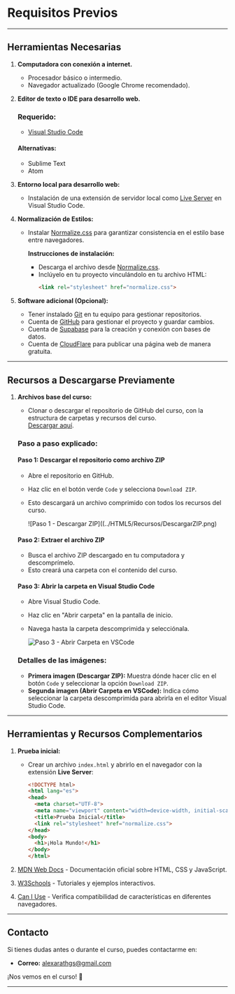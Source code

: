 # Requisitos Previos

---

## Herramientas Necesarias

1. **Computadora con conexión a internet.**
   - Procesador básico o intermedio.
   - Navegador actualizado (Google Chrome recomendado).

2. **Editor de texto o IDE para desarrollo web.**
   ### **Requerido:**
   - [Visual Studio Code](https://code.visualstudio.com/)
   #### Alternativas:
   - Sublime Text
   - Atom

3. **Entorno local para desarrollo web:**
   - Instalación de una extensión de servidor local como [Live Server](https://marketplace.visualstudio.com/items?itemName=ritwickdey.LiveServer) en Visual Studio Code.

4. **Normalización de Estilos:**
   - Instalar [Normalize.css](https://necolas.github.io/normalize.css/) para garantizar consistencia en el estilo base entre navegadores.

     **Instrucciones de instalación:**
     - Descarga el archivo desde [Normalize.css](https://necolas.github.io/normalize.css/).
     - Inclúyelo en tu proyecto vinculándolo en tu archivo HTML:
       ```html
       <link rel="stylesheet" href="normalize.css">
       ```

5. **Software adicional (Opcional):**
   - Tener instalado [Git](https://git-scm.com/) en tu equipo para gestionar repositorios.
   - Cuenta de [GitHub](https://github.com/) para gestionar el proyecto y guardar cambios.
   - Cuenta de [Supabase](https://supabase.com/) para la creación y conexión con bases de datos.
   - Cuenta de [CloudFlare](https://dash.cloudflare.com/sign-up) para publicar una página web de manera gratuita.

---

## Recursos a Descargarse Previamente

1. **Archivos base del curso:**
   - Clonar o descargar el repositorio de GitHub del curso, con la estructura de carpetas y recursos del curso.  
     [Descargar aquí](https://github.com/Alex-gs22/Curso-HTML--CSS-Y-JavaScript).

   ### Paso a paso explicado:

   #### **Paso 1:** Descargar el repositorio como archivo ZIP
   - Abre el repositorio en GitHub.
   - Haz clic en el botón verde `Code` y selecciona `Download ZIP`.
   - Esto descargará un archivo comprimido con todos los recursos del curso.

     ![Paso 1 - Descargar ZIP]((../HTML5/Recursos/DescargarZIP.png)

   #### **Paso 2:** Extraer el archivo ZIP
   - Busca el archivo ZIP descargado en tu computadora y descomprímelo.
   - Esto creará una carpeta con el contenido del curso.

   #### **Paso 3:** Abrir la carpeta en Visual Studio Code
   - Abre Visual Studio Code.
   - Haz clic en "Abrir carpeta" en la pantalla de inicio.
   - Navega hasta la carpeta descomprimida y selecciónala.

     ![Paso 3 - Abrir Carpeta en VSCode](../HTML5/Recursos/pasoapasoZIP.png)

   ### Detalles de las imágenes:
   - **Primera imagen (Descargar ZIP):** Muestra dónde hacer clic en el botón `Code` y seleccionar la opción `Download ZIP`.
   - **Segunda imagen (Abrir Carpeta en VSCode):** Indica cómo seleccionar la carpeta descomprimida para abrirla en el editor Visual Studio Code.

---

## Herramientas y Recursos Complementarios

1. **Prueba inicial:**
   - Crear un archivo `index.html` y abrirlo en el navegador con la extensión **Live Server**:

     ```html
     <!DOCTYPE html>
     <html lang="es">
     <head>
       <meta charset="UTF-8">
       <meta name="viewport" content="width=device-width, initial-scale=1.0">
       <title>Prueba Inicial</title>
       <link rel="stylesheet" href="normalize.css">
     </head>
     <body>
       <h1>¡Hola Mundo!</h1>
     </body>
     </html>
     ```

2. [MDN Web Docs](https://developer.mozilla.org/es/) - Documentación oficial sobre HTML, CSS y JavaScript.
3. [W3Schools](https://www.w3schools.com/) - Tutoriales y ejemplos interactivos.
4. [Can I Use](https://caniuse.com/) - Verifica compatibilidad de características en diferentes navegadores.

---

## Contacto

Si tienes dudas antes o durante el curso, puedes contactarme en:
- **Correo:** alexarathgs@gmail.com

¡Nos vemos en el curso! 🎉

---
